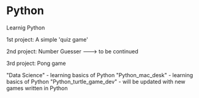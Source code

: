 # Python
 Learnig Python

1st project: A simple 'quiz game'

2nd project: Number Guesser ---> to be continued

3rd project: Pong game

"Data Science" - learning basics of Python
"Python_mac_desk" - learning basics of Python
"Python_turtle_game_dev" - will be updated with new games written in Python
